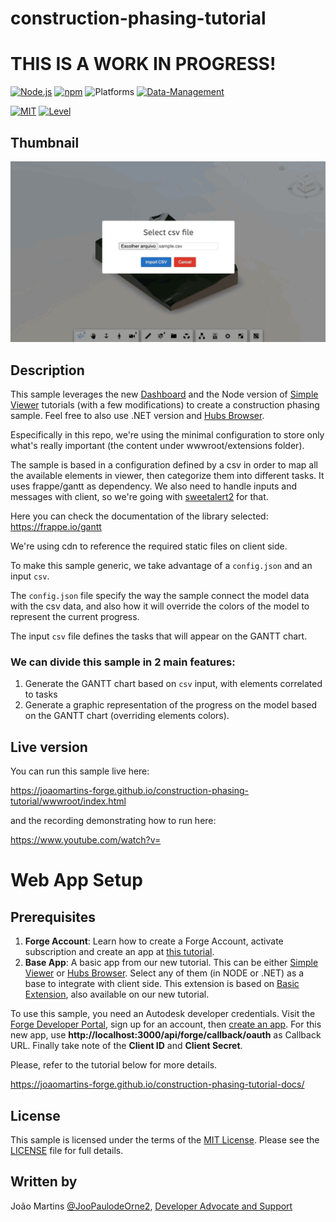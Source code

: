 # construction-phasing-tutorial

# THIS IS A WORK IN PROGRESS!


[![Node.js](https://img.shields.io/badge/Node.js-16.15-blue.svg)](https://nodejs.org/)
[![npm](https://img.shields.io/badge/npm-8.5-blue.svg)](https://www.npmjs.com/)
![Platforms](https://img.shields.io/badge/Web-Windows%20%7C%20MacOS%20%7C%20Linux-lightgray.svg)
[![Data-Management](https://img.shields.io/badge/Data%20Management-v1-green.svg)](http://developer.autodesk.com/)

[![MIT](https://img.shields.io/badge/License-MIT-blue.svg)](http://opensource.org/licenses/MIT)
[![Level](https://img.shields.io/badge/Level-Basic-green.svg)](http://developer.autodesk.com/)


## Thumbnail

![thumbnail](https://raw.githubusercontent.com/JoaoMartins-Forge/construction-phasing-tutorial-docs/main/assets/images/complete.gif)

## Description

This sample leverages the new [Dashboard](https://forge-tutorials.autodesk.io/tutorials/dashboard/) and the Node version of [Simple Viewer](https://forge-tutorials.autodesk.io/tutorials/simple-viewer/) tutorials (with a few modifications) to create a construction phasing sample.
Feel free to also use .NET version and [Hubs Browser](https://forge-tutorials.autodesk.io/tutorials/hubs-browser/).

Especifically in this repo, we're using the minimal configuration to store only what's really important (the content under wwwroot/extensions folder).

The sample is based in a configuration defined by a csv in order to map all the available elements in viewer, then categorize them into different tasks.
It uses frappe/gantt as dependency.
We also need to handle inputs and messages with client, so we're going with [sweetalert2](https://sweetalert2.github.io) for that.

Here you can check the documentation of the library selected: https://frappe.io/gantt

We're using cdn to reference the required static files on client side.

To make this sample generic, we take advantage of a `config.json` and an input `csv`.

The `config.json` file specify the way the sample connect the model data with the csv data, and also how it will override the colors of the model to represent the current progress.

The input `csv` file defines the tasks that will appear on the GANTT chart.

### We can divide this sample in 2 main features:

1. Generate the GANTT chart based on `csv` input, with elements correlated to tasks
2. Generate a graphic representation of the progress on the model based on the GANTT chart (overriding elements colors).


## Live version

You can run this sample live here:

https://joaomartins-forge.github.io/construction-phasing-tutorial/wwwroot/index.html

and the recording demonstrating how to run here:

https://www.youtube.com/watch?v=

# Web App Setup

## Prerequisites

1. **Forge Account**: Learn how to create a Forge Account, activate subscription and create an app at [this tutorial](http://learnforge.autodesk.io/#/account/).
2. **Base App**: A basic app from our new tutorial. This can be either [Simple Viewer](https://forge-tutorials.autodesk.io/tutorials/simple-viewer/) or [Hubs Browser](https://forge-tutorials.autodesk.io/tutorials/hubs-browser/). Select any of them (in NODE or .NET) as a base to integrate with client side. This extension is based on [Basic Extension](https://forge-tutorials.autodesk.io/tutorials/dashboard/basic), also available on our new tutorial.

To use this sample, you need an Autodesk developer credentials. Visit the [Forge Developer Portal](https://developer.autodesk.com), sign up for an account, then [create an app](https://developer.autodesk.com/myapps/create). For this new app, use **http://localhost:3000/api/forge/callback/oauth** as Callback URL. Finally take note of the **Client ID** and **Client Secret**.

Please, refer to the tutorial below for more details.

https://joaomartins-forge.github.io/construction-phasing-tutorial-docs/

## License

This sample is licensed under the terms of the [MIT License](http://opensource.org/licenses/MIT). Please see the [LICENSE](LICENSE) file for full details.

## Written by

João Martins [@JooPaulodeOrne2](http://twitter.com/JooPaulodeOrne2), [Developer Advocate and Support](http://forge.autodesk.com)
